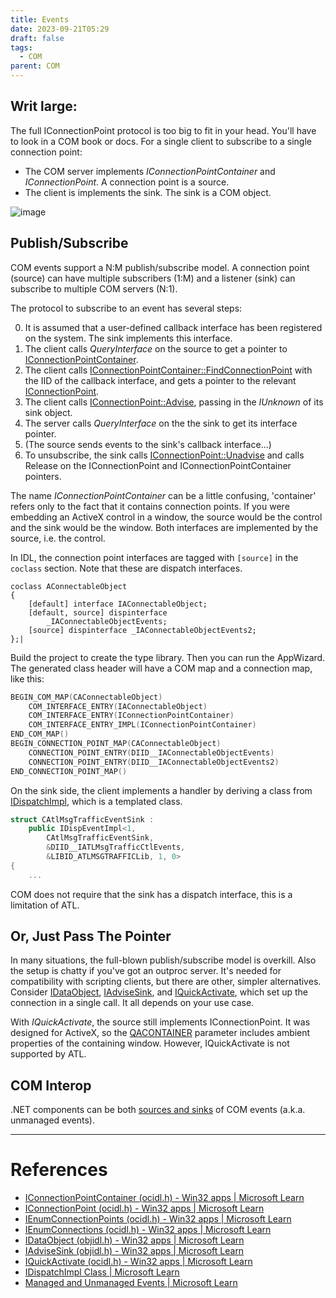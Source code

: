```yaml
---
title: Events
date: 2023-09-21T05:29
draft: false
tags:
  - COM
parent: COM
---
```

## Writ large:

The full IConnectionPoint protocol is too big to fit in your head.  You'll have to look in a COM book or docs.  For a single client to subscribe to a single connection point:

- The COM server implements _IConnectionPointContainer_ and _IConnectionPoint_.  A connection point is a source.
- The client is implements the sink.  The sink is a COM object.

![image](/img/Pasted%20image%2020231231095808.png)

## Publish/Subscribe

COM events support a N:M publish/subscribe model.  A connection point (source) can have multiple subscribers (1:M) and a listener (sink) can subscribe to multiple COM servers (N:1).

The protocol to subscribe to an event has several steps:

0) It is assumed that a user-defined callback interface has been registered on the system.  The sink implements this interface.
1) The client calls _QueryInterface_ on the source to get a pointer to [IConnectionPointContainer](https://learn.microsoft.com/en-us/windows/win32/api/ocidl/nn-ocidl-iconnectionpointcontainer).
2) The client calls [IConnectionPointContainer::FindConnectionPoint](https://learn.microsoft.com/en-us/windows/win32/api/ocidl/nf-ocidl-iconnectionpointcontainer-findconnectionpoint) with the IID of the callback interface, and gets a pointer to the relevant [IConnectionPoint](https://learn.microsoft.com/en-us/windows/win32/api/ocidl/nn-ocidl-iconnectionpoint).
3) The client calls [IConnectionPoint::Advise](https://learn.microsoft.com/en-us/windows/win32/api/ocidl/nf-ocidl-iconnectionpoint-advise), passing in the _IUnknown_ of its sink object.
4) The server calls _QueryInterface_ on the the sink to get its interface pointer.
5) (The source sends events to the sink's callback interface...)
6) To unsubscribe, the sink calls [IConnectionPoint::Unadvise](https://learn.microsoft.com/en-us/windows/win32/api/ocidl/nf-ocidl-iconnectionpoint-unadvise) and calls Release on the IConnectionPoint and IConnectionPointContainer pointers.

The name _IConnectionPointContainer_ can be a little confusing, 'container' refers only to the fact that it contains connection points.  If you were embedding an ActiveX control in a window, the source would be the control and the sink would be the window.  Both interfaces are implemented by the source, i.e. the control.

In IDL, the connection point interfaces are tagged with `[source]` in the `coclass` section.  Note that these are dispatch interfaces.

```IDL
coclass AConnectableObject
{
	[default] interface IAConnectableObject; 
	[default, source] dispinterface 
		_IAConnectableObjectEvents;
	[source] dispinterface _IAConnectableObjectEvents2;
};|
```

Build the project to create the type library.  Then you can run the AppWizard.  The generated class header will have a COM map and a connection map, like this:
  
```C++
BEGIN_COM_MAP(CAConnectableObject)
    COM_INTERFACE_ENTRY(IAConnectableObject)
    COM_INTERFACE_ENTRY(IConnectionPointContainer)
    COM_INTERFACE_ENTRY_IMPL(IConnectionPointContainer)
END_COM_MAP()
BEGIN_CONNECTION_POINT_MAP(CAConnectableObject)
    CONNECTION_POINT_ENTRY(DIID__IAConnectableObjectEvents)
    CONNECTION_POINT_ENTRY(DIID__IAConnectableObjectEvents2)
END_CONNECTION_POINT_MAP()
```

On the sink side, the client implements a handler by deriving a class from [IDispatchImpl](https://learn.microsoft.com/en-us/cpp/atl/reference/idispatchimpl-class?view=msvc-170), which is a templated class.

```C++
struct CAtlMsgTrafficEventSink :
    public IDispEventImpl<1, 
        CAtlMsgTrafficEventSink,
        &DIID__IATLMsgTrafficCtlEvents,
        &LIBID_ATLMSGTRAFFICLib, 1, 0>
{
    ...
```

COM does not require that the sink has a dispatch interface, this is a limitation of ATL.

## Or, Just Pass The Pointer

In many situations, the full-blown publish/subscribe model is overkill.  Also the setup is chatty if you've got an outproc server.  It's needed for compatibility with scripting clients, but there are other, simpler alternatives.  Consider [IDataObject](https://learn.microsoft.com/en-us/windows/win32/api/objidl/nn-objidl-idataobject), [IAdviseSink](https://learn.microsoft.com/en-us/windows/win32/api/objidl/nn-objidl-iadvisesink), and [IQuickActivate](https://learn.microsoft.com/en-us/windows/win32/api/ocidl/nn-ocidl-iquickactivate), which set up the connection in a single call.  It all depends on your use case.

With _IQuickActivate_, the source still implements IConnectionPoint.  It was designed for ActiveX, so the [QACONTAINER](https://learn.microsoft.com/en-us/windows/win32/api/ocidl/ns-ocidl-qacontainer) parameter includes ambient properties of the containing window.  However, IQuickActivate is not supported by ATL.

## COM Interop

.NET components can be both [sources and sinks](https://learn.microsoft.com/en-us/previous-versions/visualstudio/visual-studio-2008/75s611wc(v=vs.90)) of COM events (a.k.a. unmanaged events).


---
# References

- [IConnectionPointContainer (ocidl.h) - Win32 apps | Microsoft Learn](https://learn.microsoft.com/en-us/windows/win32/api/ocidl/nn-ocidl-iconnectionpointcontainer)
- [IConnectionPoint (ocidl.h) - Win32 apps | Microsoft Learn](https://learn.microsoft.com/en-us/windows/win32/api/ocidl/nn-ocidl-iconnectionpoint)
- [IEnumConnectionPoints (ocidl.h) - Win32 apps | Microsoft Learn](https://learn.microsoft.com/en-us/windows/win32/api/ocidl/nn-ocidl-ienumconnectionpoints)
- [IEnumConnections (ocidl.h) - Win32 apps | Microsoft Learn](https://learn.microsoft.com/en-us/windows/win32/api/ocidl/nn-ocidl-ienumconnections)
- [IDataObject (objidl.h) - Win32 apps | Microsoft Learn](https://learn.microsoft.com/en-us/windows/win32/api/objidl/nn-objidl-idataobject)
- [IAdviseSink (objidl.h) - Win32 apps | Microsoft Learn](https://learn.microsoft.com/en-us/windows/win32/api/objidl/nn-objidl-iadvisesink)
- [IQuickActivate (ocidl.h) - Win32 apps | Microsoft Learn](https://learn.microsoft.com/en-us/windows/win32/api/ocidl/nn-ocidl-iquickactivate)
- [IDispatchImpl Class | Microsoft Learn](https://learn.microsoft.com/en-us/cpp/atl/reference/idispatchimpl-class?view=msvc-170)
- [Managed and Unmanaged Events | Microsoft Learn](https://learn.microsoft.com/en-us/previous-versions/visualstudio/visual-studio-2008/75s611wc(v=vs.90))
